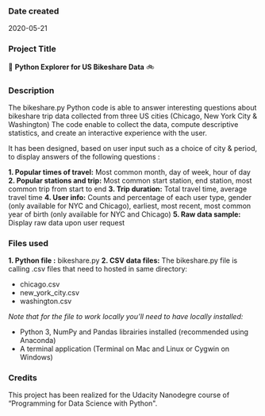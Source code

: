 ### Date created
2020-05-21

### Project Title
:snake: **Python Explorer for US Bikeshare Data** :bike:

### Description
The bikeshare.py Python code is able to answer interesting questions about bikeshare trip data collected from three US cities (Chicago, New York City & Washington)
The code enable to collect the data, compute descriptive statistics, and create an interactive experience with the user.

It has been designed, based on user input such as a choice of city & period, to display answers of the following questions :

**1. Popular times of travel:** Most common month, day of week, hour of day
**2. Popular stations and trip:** Most common start station, end station, most common trip from start to end
**3. Trip duration:** Total travel time, average travel time
**4. User info:** Counts and percentage of each user type, gender (only available for NYC and Chicago), earliest, most recent, most common year of birth (only available for NYC and Chicago)
**5. Raw data sample:** Display raw data upon user request

### Files used
**1. Python file :** bikeshare.py
**2. CSV data files:** The bikeshare.py file is calling .csv files that need to hosted in same directory:
- chicago.csv
- new_york_city.csv
- washington.csv

*Note that for the file to work locally you’ll need to have locally installed:*
- Python 3, NumPy and Pandas librairies installed (recommended using Anaconda)
- A terminal application (Terminal on Mac and Linux or Cygwin on Windows)

### Credits
This project has been realized for the Udacity Nanodegre course of “Programming for Data Science with Python".
